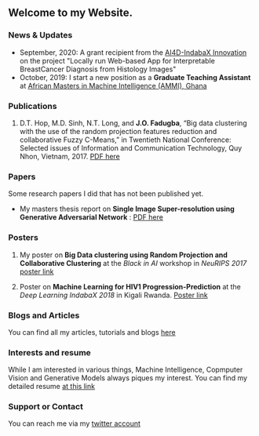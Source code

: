 ## Welcome to my Website. 



### News & Updates
- September, 2020: A grant recipient from the [AI4D-IndabaX Innovation](https://deeplearningindaba.com/2020/ai4d-indabax-innovation-call-for-proposals/) on the project "Locally run Web-based App for Interpretable BreastCancer Diagnosis from Histology Images"
- October, 2019: I start a new position as a **Graduate Teaching Assistant** at [African Masters in Machine Intelligence (AMMI), Ghana](https://aimsammi.org/)


### Publications
1. D.T. Hop, M.D. Sinh, N.T. Long, and **J.O. Fadugba**, “Big data clustering with the use of the random projection
features reduction and collaborative Fuzzy C-Means,” in Twentieth National Conference: Selected issues of
Information and Communication Technology, Quy Nhon, Vietnam, 2017. [PDF here](https://drive.google.com/open?id=1DY1tk7RT2wppqljOWD3JVCFIHJj4G_zm)

### Papers
Some research papers I did that has not been published yet.
- My masters thesis report on **Single Image Super-resolution using Generative Adversarial Network** : [PDF here](https://drive.google.com/file/d/111g0tHE4ncW2QapphuyamvfZs4Yf-jmX/view?usp=sharing)


### Posters
1. My poster on **Big Data clustering using Random Projection and Collaborative Clustering** at the _Black in AI_ workshop in _NeuRIPS 2017_ [poster link](https://drive.google.com/file/d/1HK0DN8qMjbFP3dOON2ua5uXE6-NulSy0/view?usp=sharing)

2. Poster on **Machine Learning for HIV1 Progression-Prediction** at the _Deep Learning IndabaX 2018_ in Kigali Rwanda. [Poster link](https://drive.google.com/file/d/1KMxL7VkTzD8Lw8ZM0H8JlyP3G-6vFnxA/view?usp=sharing)


### Blogs and Articles

You can find all my articles, tutorials and blogs [here](https://jerofad.github.io/blogs/)

### Interests and resume
While I am interested in various things, Machine Intelligence, Copmputer Vision and Generative Models always piques my interest. You can find my detailed resume [at this link](https://drive.google.com/file/d/1h2zIZpoZ5SC1sswZXyarvEL4LzF7Aoyv/view?usp=sharing)


### Support or Contact
You can reach me via my [twitter account](https://twitter.com/jerofad)
